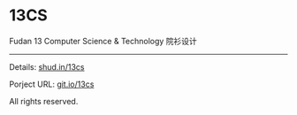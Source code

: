 13CS
====

Fudan 13 Computer Science & Technology 院衫设计

-----

Details: [shud.in/13cs](http://shud.in/13cs)

Porject URL: [git.io/13cs](http://git.io/13cs)

All rights reserved.
